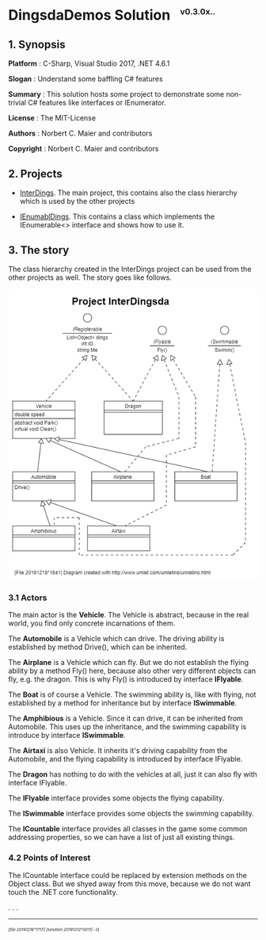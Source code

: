 ﻿# DingsdaDemos Solution &nbsp; <sup><sub><sup>v0.3.0x..</sup></sub></sup>

## 1. Synopsis

**Platform** : C-Sharp, Visual Studio 2017, .NET 4.6.1

**Slogan** : Understand some baffling C# features

**Summary** : This solution hosts some project to demonstrate
some non-trivial C# features like interfaces or IEnumerator.

**License** : The MIT-License

**Authors** : Norbert C. Maier and contributors

**Copyright** : Norbert C. Maier and contributors

## 2. Projects

- [InterDings](./InterDings/readme.md).
The main project, this contains also the class hierarchy
which is used by the other projects

- [IEnumablDings](./IEnumablDings/readme.md).
This contains a class which implements the IEnumerable<> interface
and shows how to use it.

## 3. The story

The class hierarchy created in the InterDings project can be used
from the other projects as well. The story goes like follows.

![Project Interdingsda Overview](./docs/20191218o1641.interdingsda.uxf.png "Project Interdingsda class hierarchy")

### 3.1 Actors

The main actor is the **Vehicle**.
The Vehicle is abstract, because in the real world, you find only concrete incarnations of them.

The **Automobile** is a Vehicle which can drive.
The driving ability is established by method Drive(), which can be inherited.

The **Airplane** is a Vehicle which can fly.
But we do not establish the flying ability by a method Fly() here,
because also other very different objects can fly, e.g. the dragon.
This is why Fly() is introduced by interface **IFlyable**.

The **Boat** is of course a Vehicle.
The swimming ability is, like with flying, not established by a method for inheritance
but by interface **ISwimmable**.

The **Amphibious** is a Vehicle. Since it can drive, it can be inherited from Automobile.
This uses up the inheritance, and the swimming capability is introduce by interface **ISwimmable**.

The **Airtaxi** is also Vehicle. It inherits it's driving capability from the Automobile,
and the flying capability is introduced by interface IFlyable.

The **Dragon** has nothing to do with the vehicles at all,
just it can also fly with interface IFlyable.

The **IFlyable** interface provides some objects the flying capability.

The **ISwimmable** interface provides some objects the swimming capability.

The **ICountable** interface provides all classes in the game some common
addressing properties, so we can have a list of just all existing things.

### 4.2 Points of Interest

The ICountable interface could be replaced by extension methods on the Object class.
But we shyed away from this move, because we do not want touch the .NET core functionality.

. . .

---

<sup><sub><sup>*[file 20191216°1717] [solution 20191212°0011]* ܀Ω</sup></sub></sup>
